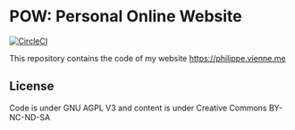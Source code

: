 # POW: Personal Online Website

[![CircleCI](https://circleci.com/gh/PhilippeVienne/pow.svg?style=svg)](https://circleci.com/gh/PhilippeVienne/pow)

This repository contains the code of my website https://philippe.vienne.me

## License
Code is under GNU AGPL V3 and content is under Creative Commons BY-NC-ND-SA
